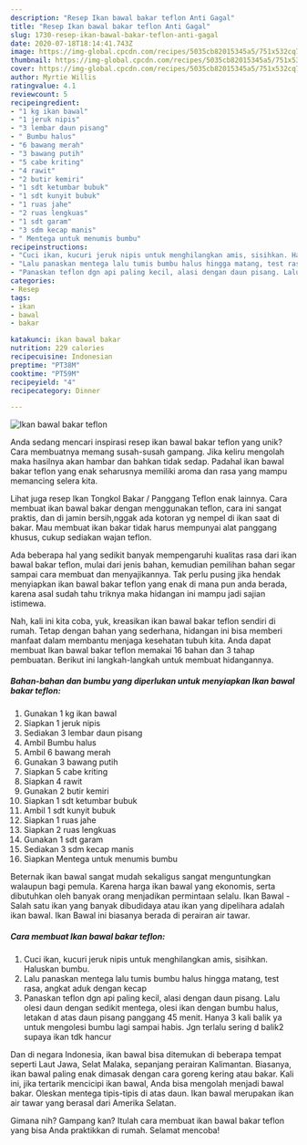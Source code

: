 ```yaml
---
description: "Resep Ikan bawal bakar teflon Anti Gagal"
title: "Resep Ikan bawal bakar teflon Anti Gagal"
slug: 1730-resep-ikan-bawal-bakar-teflon-anti-gagal
date: 2020-07-18T18:14:41.743Z
image: https://img-global.cpcdn.com/recipes/5035cb82015345a5/751x532cq70/ikan-bawal-bakar-teflon-foto-resep-utama.jpg
thumbnail: https://img-global.cpcdn.com/recipes/5035cb82015345a5/751x532cq70/ikan-bawal-bakar-teflon-foto-resep-utama.jpg
cover: https://img-global.cpcdn.com/recipes/5035cb82015345a5/751x532cq70/ikan-bawal-bakar-teflon-foto-resep-utama.jpg
author: Myrtie Willis
ratingvalue: 4.1
reviewcount: 5
recipeingredient:
- "1 kg ikan bawal"
- "1 jeruk nipis"
- "3 lembar daun pisang"
- " Bumbu halus"
- "6 bawang merah"
- "3 bawang putih"
- "5 cabe kriting"
- "4 rawit"
- "2 butir kemiri"
- "1 sdt ketumbar bubuk"
- "1 sdt kunyit bubuk"
- "1 ruas jahe"
- "2 ruas lengkuas"
- "1 sdt garam"
- "3 sdm kecap manis"
- " Mentega untuk menumis bumbu"
recipeinstructions:
- "Cuci ikan, kucuri jeruk nipis untuk menghilangkan amis, sisihkan. Haluskan bumbu."
- "Lalu panaskan mentega lalu tumis bumbu halus hingga matang, test rasa, angkat aduk dengan kecap"
- "Panaskan teflon dgn api paling kecil, alasi dengan daun pisang. Lalu olesi daun dengan sedikit mentega, olesi ikan dengan bumbu halus, letakan d atas daun pisang panggang 45 menit. Hanya 3 kali balik ya untuk mengolesi bumbu lagi sampai habis. Jgn terlalu sering d balik2 supaya ikan tdk hancur"
categories:
- Resep
tags:
- ikan
- bawal
- bakar

katakunci: ikan bawal bakar 
nutrition: 229 calories
recipecuisine: Indonesian
preptime: "PT38M"
cooktime: "PT59M"
recipeyield: "4"
recipecategory: Dinner

---
```



![Ikan bawal bakar teflon](https://img-global.cpcdn.com/recipes/5035cb82015345a5/751x532cq70/ikan-bawal-bakar-teflon-foto-resep-utama.jpg)

Anda sedang mencari inspirasi resep ikan bawal bakar teflon yang unik? Cara membuatnya memang susah-susah gampang. Jika keliru mengolah maka hasilnya akan hambar dan bahkan tidak sedap. Padahal ikan bawal bakar teflon yang enak seharusnya memiliki aroma dan rasa yang mampu memancing selera kita.

Lihat juga resep Ikan Tongkol Bakar / Panggang Teflon enak lainnya. Cara membuat ikan bawal bakar dengan menggunakan teflon, cara ini sangat praktis, dan di jamin bersih,nggak ada kotoran yg nempel di ikan saat di bakar. Mau membuat ikan bakar tidak harus mempunyai alat panggang khusus, cukup sediakan wajan teflon.

Ada beberapa hal yang sedikit banyak mempengaruhi kualitas rasa dari ikan bawal bakar teflon, mulai dari jenis bahan, kemudian pemilihan bahan segar sampai cara membuat dan menyajikannya. Tak perlu pusing jika hendak menyiapkan ikan bawal bakar teflon yang enak di mana pun anda berada, karena asal sudah tahu triknya maka hidangan ini mampu jadi sajian istimewa.


Nah, kali ini kita coba, yuk, kreasikan ikan bawal bakar teflon sendiri di rumah. Tetap dengan bahan yang sederhana, hidangan ini bisa memberi manfaat dalam membantu menjaga kesehatan tubuh kita. Anda dapat membuat Ikan bawal bakar teflon memakai 16 bahan dan 3 tahap pembuatan. Berikut ini langkah-langkah untuk membuat hidangannya.

<!--inarticleads1-->

##### Bahan-bahan dan bumbu yang diperlukan untuk menyiapkan Ikan bawal bakar teflon:

1. Gunakan 1 kg ikan bawal
1. Siapkan 1 jeruk nipis
1. Sediakan 3 lembar daun pisang
1. Ambil  Bumbu halus
1. Ambil 6 bawang merah
1. Gunakan 3 bawang putih
1. Siapkan 5 cabe kriting
1. Siapkan 4 rawit
1. Gunakan 2 butir kemiri
1. Siapkan 1 sdt ketumbar bubuk
1. Ambil 1 sdt kunyit bubuk
1. Siapkan 1 ruas jahe
1. Siapkan 2 ruas lengkuas
1. Gunakan 1 sdt garam
1. Sediakan 3 sdm kecap manis
1. Siapkan  Mentega untuk menumis bumbu


Beternak ikan bawal sangat mudah sekaligus sangat menguntungkan walaupun bagi pemula. Karena harga ikan bawal yang ekonomis, serta dibutuhkan oleh banyak orang menjadikan permintaan selalu. Ikan Bawal - Salah satu ikan yang banyak dibudidaya atau ikan yang dipelihara adalah ikan bawal. Ikan Bawal ini biasanya berada di perairan air tawar. 

<!--inarticleads2-->

##### Cara membuat Ikan bawal bakar teflon:

1. Cuci ikan, kucuri jeruk nipis untuk menghilangkan amis, sisihkan. Haluskan bumbu.
1. Lalu panaskan mentega lalu tumis bumbu halus hingga matang, test rasa, angkat aduk dengan kecap
1. Panaskan teflon dgn api paling kecil, alasi dengan daun pisang. Lalu olesi daun dengan sedikit mentega, olesi ikan dengan bumbu halus, letakan d atas daun pisang panggang 45 menit. Hanya 3 kali balik ya untuk mengolesi bumbu lagi sampai habis. Jgn terlalu sering d balik2 supaya ikan tdk hancur


Dan di negara Indonesia, ikan bawal bisa ditemukan di beberapa tempat seperti Laut Jawa, Selat Malaka, sepanjang perairan Kalimantan. Biasanya, ikan bawal paling enak dimasak dengan cara goreng kering atau bakar. Kali ini, jika tertarik mencicipi ikan bawal, Anda bisa mengolah menjadi bawal bakar. Oleskan mentega tipis-tipis di atas daun. Ikan bawal merupakan ikan air tawar yang berasal dari Amerika Selatan. 

Gimana nih? Gampang kan? Itulah cara membuat ikan bawal bakar teflon yang bisa Anda praktikkan di rumah. Selamat mencoba!
